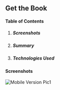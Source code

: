 ## Get the Book

#### Table of Contents
1.  ##### Screenshots
2.  ##### Summary
3.  ##### Technologies Used

#### Screenshots
![Mobile Version Pic1](https://github.com/MissyM2/thinkful-get-the-book/images/getTheBookmobilepic1.png "Mobile Pic 1")

